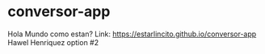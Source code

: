 # conversor-app
Hola Mundo como estan?
Link: https://estarlincito.github.io/conversor-app
Hawel Henriquez
option #2
